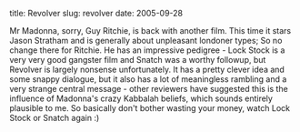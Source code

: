 title: Revolver
slug: revolver
date: 2005-09-28


Mr Madonna, sorry, Guy Ritchie, is back with another film. This time it stars Jason Stratham and is generally about unpleasant londoner types; So no change there for Ritchie.
He has an impressive pedigree - Lock Stock is a very very good gangster film and Snatch was a worthy followup, but Revolver is largely nonsense unfortunately.
It has a pretty clever idea and some snappy dialogue, but it also has a lot of meaningless rambling and a very strange central message - other reviewers have suggested this is the influence of Madonna's crazy Kabbalah beliefs, which sounds entirely plausible to me.
So basically don't bother wasting your money, watch Lock Stock or Snatch again :)
